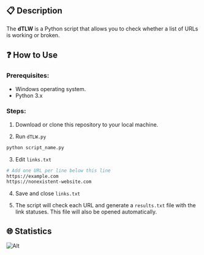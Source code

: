 ## 📋 Description
The **dTLW** is a Python script that allows you to check whether a list of URLs is working or broken.

## ❓ How to Use

### Prerequisites:
- Windows operating system.
- Python 3.x

### Steps:
1. Download or clone this repository to your local machine.

2. Run `dTLW.py`
```bash
python script_name.py
```

3. Edit `links.txt`
```bash
# Add one URL per line below this line
https://example.com
https://nonexistent-website.com
```

4. Save and close `links.txt`

5. The script will check each URL and generate a `results.txt` file with the link statuses. This file will also be opened automatically.

## 🌐 Statistics
![Alt](https://repobeats.axiom.co/api/embed/a0b4f5cecc72cffe51ece0d72e50f04296eb1e11.svg "Repobeats analytics image")
